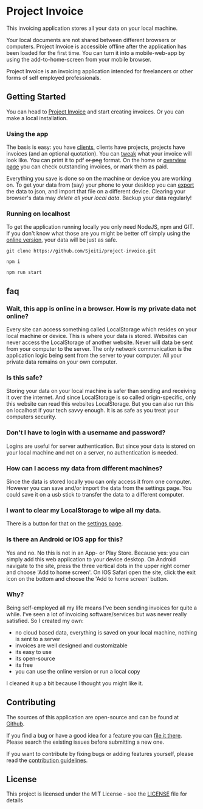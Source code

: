 Project Invoice
===============

This invoicing application stores all your data on your local machine.
 
Your local documents are not shared between different browsers or computers.
Project Invoice is accessible offline after the application has been loaded for the first time. You can turn it into a mobile-web-app by using the add-to-home-screen from your mobile browser.

Project Invoice is an invoicing application intended for freelancers or other forms of self employed professionals.


## Getting Started

You can head to [Project Invoice](https://projectinvoice.nl) and start creating invoices.
Or you can make a local installation.

### Using the app

The basis is easy: you have [clients](https://projectinvoice.nl/clients), clients have projects, projects have invoices (and an optional quotation).
You can [tweak](https://projectinvoice.nl/layout) what your invoice will look like. You can print it to pdf ~~or png~~ format.
On the home or [overview page](https://projectinvoice.nl/overview) you can check outstanding invoices, or mark them as paid.

Everything you save is done so on the machine or device you are working on. To get your data from (say) your phone to your desktop you can [export](https://projectinvoice.nl/settings) the data to json, and import that file on a different device.
Clearing your browser's data may *delete all your local data*. Backup your data regularly!

### Running on localhost

To get the application running locally you only need NodeJS, npm and GIT. If you don't know what those are you might be better off simply using the [online version](https://projectinvoice.nl), your data will be just as safe.

`git clone https://github.com/Sjeiti/project-invoice.git`

`npm i`

`npm run start`
  

## faq

### Wait, this app is online in a browser. How is my private data not online?

Every site can access something called LocalStorage which resides on your local machine or device. This is where your data is stored. Websites can never access the LocalStorage of another website. Never will data be sent from your computer to the server. The only network communication is the application logic being sent from the server to your computer. All your private data remains on your own computer.

### Is this safe?

Storing your data on your local machine is safer than sending and receiving it over the internet. And since LocalStorage is so called origin-specific, only this website can read this websites LocalStorage. But you can also run this on localhost if your tech savvy enough. It is as safe as you treat your computers security.

### Don't I have to login with a username and password?

Logins are useful for server authentication. But since your data is stored on your local machine and not on a server, no authentication is needed.

### How can I access my data from different machines?

Since the data is stored locally you can only access it from one computer. However you can save and/or import the data from the settings page. You could save it on a usb stick to transfer the data to a different computer.

### I want to clear my LocalStorage to wipe all my data.

There is a button for that on the [settings page](https://projectinvoice.nl/settings).

### Is there an Android or IOS app for this?

Yes and no. No this is not in an App- or Play Store. Because yes: you can simply add this web application to your device desktop.
On Android navigate to the site, press the three vertical dots in the upper right corner and choose 'Add to home screen'.
On IOS Safari open the site, click the exit icon on the bottom and choose the 'Add to home screen' button.

### Why?

Being self-employed all my life means I've been sending invoices for quite a while. I've seen a lot of invoicing software/services but was never really satisfied.
So I created my own:

 - no cloud based data, everything is saved on your local machine, nothing is sent to a server
 - invoices are well designed and customizable
 - its easy to use
 - its open-source
 - its free
 - you can use the online version or run a local copy

I cleaned it up a bit because I thought you might like it.


## Contributing

The sources of this application are open-source and can be found at [Github](https://github.com/Sjeiti/project-invoice).
    
If you find a bug or have a good idea for a feature you can [file it there](https://github.com/Sjeiti/project-invoice/issues).
Please search the existing issues before submitting a new one.

If you want to contribute by fixing bugs or adding features yourself, please read the [contribution guidelines](https://github.com/Sjeiti/project-invoice/blob/master/CONTRIBUTING.md).


## License

This project is licensed under the MIT License - see the [LICENSE](https://raw.githubusercontent.com/Sjeiti/project-invoice/master/LICENSE) file for details